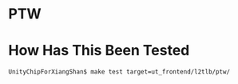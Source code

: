 # PTW

# How Has This Been Tested

`````shell
UnityChipForXiangShan$ make test target=ut_frontend/l2tlb/ptw/
`````

